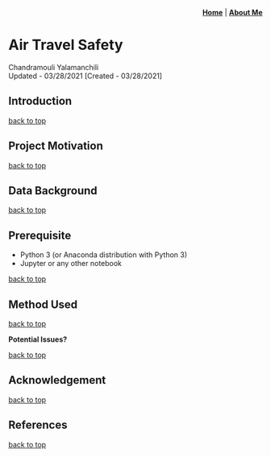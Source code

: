 <p align="right"><a href="https://chandu85.github.io/data-science/"><b>Home</b></a> | <a href="https://chandu85.github.io/data-science/about.html"><b>About Me</b></a></p>

# <a name="top">Air Travel Safety</a>
Chandramouli Yalamanchili  
Updated - 03/28/2021 [Created - 03/28/2021]

## Introduction

[back to top](#top)

## Project Motivation

[back to top](#top)

## Data Background

[back to top](#top)

## Prerequisite
* Python 3 (or Anaconda distribution with Python 3)
* Jupyter or any other notebook

[back to top](#top)

## Method Used

[back to top](#top)

**Potential Issues?**

[back to top](#top)

## Acknowledgement

[back to top](#top)

## References

[back to top](#top)
